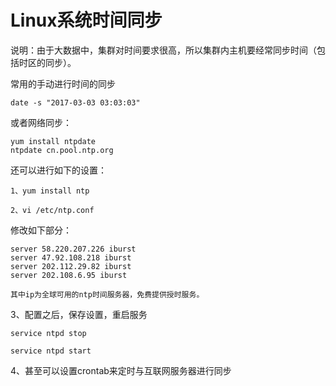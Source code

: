 # Linux系统时间同步


说明：由于大数据中，集群对时间要求很高，所以集群内主机要经常同步时间（包括时区的同步）。


常用的手动进行时间的同步
	
	date -s "2017-03-03 03:03:03"

或者网络同步：
	
	yum install ntpdate
	ntpdate cn.pool.ntp.org

	
还可以进行如下的设置：

	1、yum install ntp

	2、vi /etc/ntp.conf

修改如下部分：

	server 58.220.207.226 iburst
	server 47.92.108.218 iburst
	server 202.112.29.82 iburst
	server 202.108.6.95 iburst
	
	其中ip为全球可用的ntp时间服务器，免费提供授时服务。
	
3、配置之后，保存设置，重启服务

	service ntpd stop

    service ntpd start
	
	
4、甚至可以设置crontab来定时与互联网服务器进行同步

<!--
create time: 2018-02-08 14:54:11
Author: Alfred

This file is created by Marboo<http://marboo.io> template file $MARBOO_HOME/.media/starts/default.md
本文件由 Marboo<http://marboo.io> 模板文件 $MARBOO_HOME/.media/starts/default.md 创建
-->

